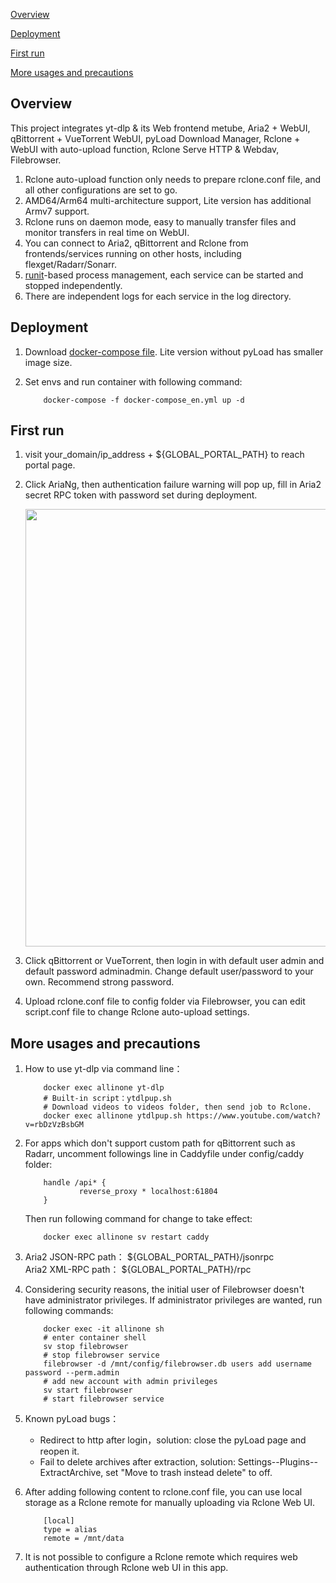 [Overview](#Overview)

[Deployment](#Deployment)

[First run](#first)

[More usages and precautions](#more)  

## <a id="Overview"></a>Overview

This project integrates yt-dlp & its Web frontend metube, Aria2 + WebUI, qBittorrent + VueTorrent WebUI, pyLoad Download Manager, Rclone + WebUI with auto-upload function, Rclone Serve HTTP & Webdav, Filebrowser.

 1. Rclone auto-upload function only needs to prepare rclone.conf file, and all other configurations are set to go.
 2. AMD64/Arm64 multi-architecture support, Lite version has additional Armv7 support.
 3. Rclone runs on daemon mode, easy to manually transfer files and monitor transfers in real time on WebUI.
 4. You can connect to Aria2, qBittorrent and Rclone from frontends/services running on other hosts, including flexget/Radarr/Sonarr.
 5. [runit](http://smarden.org/runit/index.html)-based process management, each service can be started and stopped independently.
 6. There are independent logs for each service in the log directory.

## <a id="Deployment"></a>Deployment

 1. Download [docker-compose file](https://github.com/wy580477/Leech-AIO-APP-EX/blob/docker/docker-compose_en.yml). Lite version without pyLoad has smaller image size.
 2. Set envs and run container with following command:

            docker-compose -f docker-compose_en.yml up -d

## <a id="first"></a>First run

   1. visit your_domain/ip_address + \${GLOBAL_PORTAL_PATH} to reach portal page.
   2. Click AriaNg, then authentication failure warning will pop up, fill in Aria2 secret RPC token with password set during deployment.  

         <img src="https://user-images.githubusercontent.com/98247050/165651080-b1b79ba6-7cc0-4c7c-b65b-fbc4256f59f9.png"  width="700"/>

   3. Click qBittorrent or VueTorrent, then login in with default user admin and default password adminadmin. Change default user/password to your own. Recommend strong password.
   4. Upload rclone.conf file to config folder via Filebrowser, you can edit script.conf file to change Rclone auto-upload settings.

## <a id="more"></a>More usages and precautions

 1. How to use yt-dlp via command line：  


            docker exec allinone yt-dlp
            # Built-in script：ytdlpup.sh
            # Download videos to videos folder, then send job to Rclone.
            docker exec allinone ytdlpup.sh https://www.youtube.com/watch?v=rbDzVzBsbGM

 2. For apps which don't support custom path for qBittorrent such as Radarr, uncomment followings line in Caddyfile under config/caddy folder:


            handle /api* {       
                    reverse_proxy * localhost:61804
            }

    Then run following command for change to take effect:


            docker exec allinone sv restart caddy

 3. Aria2 JSON-RPC path： \${GLOBAL_PORTAL_PATH}/jsonrpc      
    Aria2 XML-RPC path： \${GLOBAL_PORTAL_PATH}/rpc
 4. Considering security reasons, the initial user of Filebrowser doesn't have administrator privileges. If administrator privileges are wanted, run following commands:  


            docker exec -it allinone sh
            # enter container shell
            sv stop filebrowser
            # stop filebrowser service
            filebrowser -d /mnt/config/filebrowser.db users add username password --perm.admin
            # add new account with admin privileges
            sv start filebrowser
            # start filebrowser service

 5. Known pyLoad bugs：
    - Redirect to http after login，solution: close the pyLoad page and reopen it.
    - Fail to delete archives after extraction, solution: Settings--Plugins--ExtractArchive, set "Move to trash instead delete" to off.
 6. After adding following content to rclone.conf file, you can use local storage as a Rclone remote for manually uploading via Rclone Web UI.


            [local]
            type = alias
            remote = /mnt/data


 7. It is not possible to configure a Rclone remote which requires web authentication through Rclone web UI in this app.

